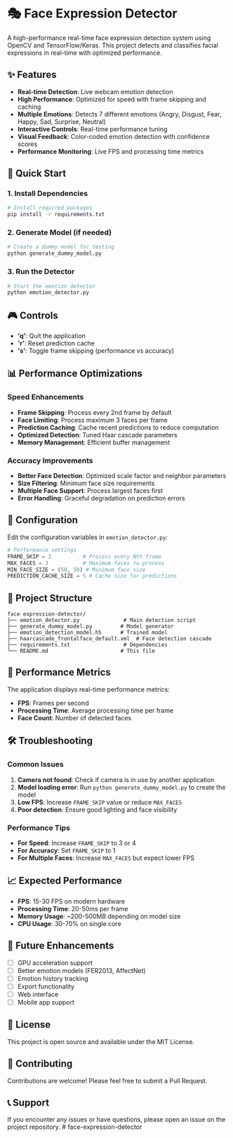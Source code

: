 # 🎭 Face Expression Detector

A high-performance real-time face expression detection system using OpenCV and TensorFlow/Keras. This project detects and classifies facial expressions in real-time with optimized performance.

## ✨ Features

- **Real-time Detection**: Live webcam emotion detection
- **High Performance**: Optimized for speed with frame skipping and caching
- **Multiple Emotions**: Detects 7 different emotions (Angry, Disgust, Fear, Happy, Sad, Surprise, Neutral)
- **Interactive Controls**: Real-time performance tuning
- **Visual Feedback**: Color-coded emotion detection with confidence scores
- **Performance Monitoring**: Live FPS and processing time metrics

## 🚀 Quick Start

### 1. Install Dependencies

```bash
# Install required packages
pip install -r requirements.txt
```

### 2. Generate Model (if needed)

```bash
# Create a dummy model for testing
python generate_dummy_model.py
```

### 3. Run the Detector

```bash
# Start the emotion detector
python emotion_detector.py
```

## 🎮 Controls

- **'q'**: Quit the application
- **'r'**: Reset prediction cache
- **'s'**: Toggle frame skipping (performance vs accuracy)

## 📊 Performance Optimizations

### Speed Enhancements
- **Frame Skipping**: Process every 2nd frame by default
- **Face Limiting**: Process maximum 3 faces per frame
- **Prediction Caching**: Cache recent predictions to reduce computation
- **Optimized Detection**: Tuned Haar cascade parameters
- **Memory Management**: Efficient buffer management

### Accuracy Improvements
- **Better Face Detection**: Optimized scale factor and neighbor parameters
- **Size Filtering**: Minimum face size requirements
- **Multiple Face Support**: Process largest faces first
- **Error Handling**: Graceful degradation on prediction errors

## 🔧 Configuration

Edit the configuration variables in `emotion_detector.py`:

```python
# Performance settings
FRAME_SKIP = 2          # Process every Nth frame
MAX_FACES = 3           # Maximum faces to process
MIN_FACE_SIZE = (50, 50) # Minimum face size
PREDICTION_CACHE_SIZE = 5 # Cache size for predictions
```

## 📁 Project Structure

```
face expression-detector/
├── emotion_detector.py              # Main detection script
├── generate_dummy_model.py         # Model generator
├── emotion_detection_model.h5      # Trained model
├── haarcascade_frontalface_default.xml  # Face detection cascade
├── requirements.txt                 # Dependencies
└── README.md                       # This file
```

## 🎯 Performance Metrics

The application displays real-time performance metrics:
- **FPS**: Frames per second
- **Processing Time**: Average processing time per frame
- **Face Count**: Number of detected faces

## 🛠️ Troubleshooting

### Common Issues

1. **Camera not found**: Check if camera is in use by another application
2. **Model loading error**: Run `python generate_dummy_model.py` to create the model
3. **Low FPS**: Increase `FRAME_SKIP` value or reduce `MAX_FACES`
4. **Poor detection**: Ensure good lighting and face visibility

### Performance Tips

- **For Speed**: Increase `FRAME_SKIP` to 3 or 4
- **For Accuracy**: Set `FRAME_SKIP` to 1
- **For Multiple Faces**: Increase `MAX_FACES` but expect lower FPS

## 📈 Expected Performance

- **FPS**: 15-30 FPS on modern hardware
- **Processing Time**: 20-50ms per frame
- **Memory Usage**: ~200-500MB depending on model size
- **CPU Usage**: 30-70% on single core

## 🔮 Future Enhancements

- [ ] GPU acceleration support
- [ ] Better emotion models (FER2013, AffectNet)
- [ ] Emotion history tracking
- [ ] Export functionality
- [ ] Web interface
- [ ] Mobile app support

## 📝 License

This project is open source and available under the MIT License.

## 🤝 Contributing

Contributions are welcome! Please feel free to submit a Pull Request.

## 📞 Support

If you encounter any issues or have questions, please open an issue on the project repository.
#   f a c e - e x p r e s s i o n - d e t e c t o r  
 